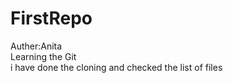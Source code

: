# FirstRepo
Auther:Anita
<br>
Learning the Git
<br>
i have done the cloning and checked the list of files
